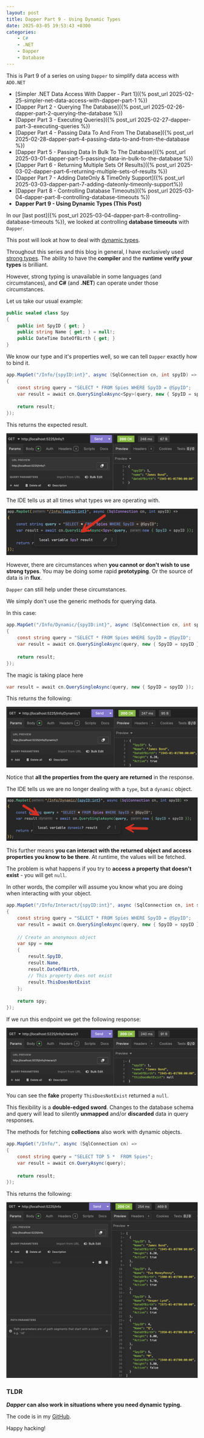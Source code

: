 ```yaml
---
layout: post
title: Dapper Part 9 - Using Dynamic Types
date: 2025-03-05 19:53:43 +0300
categories:
    - C#
    - .NET
    - Dapper
    - Database
---
```


This is Part 9 of a series on using `Dapper` to simplify data access with `ADO.NET`

* [Simpler .NET Data Access With Dapper - Part 1]({% post_url 2025-02-25-simpler-net-data-access-with-dapper-part-1 %})
* [Dapper Part 2 - Querying The Database]({% post_url 2025-02-26-dapper-part-2-querying-the-database %})
* [Dapper Part 3 - Executing Queries]({% post_url 2025-02-27-dapper-part-3-executing-queries %})
* [Dapper Part 4 - Passing Data To And From The Database]({% post_url 2025-02-28-dapper-part-4-passing-data-to-and-from-the-database %})
* [Dapper Part 5 - Passing Data In Bulk To The Database]({% post_url 2025-03-01-dapper-part-5-passing-data-in-bulk-to-the-database %})
* [Dapper Part 6 - Returning Multiple Sets Of Results]({% post_url 2025-03-02-dapper-part-6-returning-multiple-sets-of-results %})
* [Dapper Part 7 - Adding DateOnly & TimeOnly Support]({% post_url 2025-03-03-dapper-part-7-adding-dateonly-timeonly-support%})
* [Dapper Part 8 - Controlling Database Timeouts]({% post_url 2025-03-04-dapper-part-8-controlling-database-timeouts %})
* **Dapper Part 9 - Using Dynamic Types (This Post)**

In our [last post]({% post_url 2025-03-04-dapper-part-8-controlling-database-timeouts %}), we looked at controlling **database timeouts** with `Dapper`.

This post will look at how to deal with [dynamic types](https://learn.microsoft.com/en-us/dotnet/csharp/advanced-topics/interop/using-type-dynamic).

Throughout this series and this blog in general, I have exclusively used [strong types](https://en.wikipedia.org/wiki/Strong_and_weak_typing). The ability to have the **compiler** and the **runtime** **verify your types** is brilliant. 

However, strong typing is unavailable in some languages (and circumstances), and **C#** (and **.NET**) can operate under those circumstances.

Let us take our usual example:

```c#
public sealed class Spy
{
    public int SpyID { get; }
    public string Name { get; } = null!;
    public DateTime DateOfBirth { get; }
}
```

We know our type and it's properties well, so we can tell `Dapper` exactly how to bind it.

```c#
app.MapGet("/Info/{spyID:int}", async (SqlConnection cn, int spyID) =>
{
    const string query = "SELECT * FROM Spies WHERE SpyID = @SpyID";
    var result = await cn.QuerySingleAsync<Spy>(query, new { SpyID = spyID });

    return result;
});
```

This returns the expected result.

![Dapper9Typed](../images/2025/03/Dapper9Typed.png)

The IDE tells us at all times what types we are operating with.

![IntellisenseTyped](../images/2025/03/IntellisenseTyped.png)

However, there are circumstances when **you cannot or don't wish to use strong types**. You may be doing some rapid **prototyping**. Or the source of data is in **flux**.

`Dapper` can still help under these circumstances.

We simply don't use the generic methods for querying data.

In this case:

```c#
app.MapGet("/Info/Dynamic/{spyID:int}", async (SqlConnection cn, int spyID) =>
{
    const string query = "SELECT * FROM Spies WHERE SpyID = @SpyID";
    var result = await cn.QuerySingleAsync(query, new { SpyID = spyID });

    return result;
});
```

The magic is taking place here

```c#
var result = await cn.QuerySingleAsync(query, new { SpyID = spyID });
```

This returns the following:

![DynamicResponse](../images/2025/03/DynamicResponse.png)

Notice that **all the properties from the query are returned** in the response.

The IDE tells us we are no longer dealing with a `type`, but a `dynamic` object.

![IDEDynamic](../images/2025/03/IDEDynamic.png)

This further means **you can interact with the returned object and access properties you know to be there**. At runtime, the values will be fetched.

The problem is what happens if you try to **access a property that doesn't exist** - you will get `null`.

In other words, the compiler will assume you know what you are doing when interacting with your object.

```c#
app.MapGet("/Info/Interact/{spyID:int}", async (SqlConnection cn, int spyID) =>
{
    const string query = "SELECT * FROM Spies WHERE SpyID = @SpyID";
    var result = await cn.QuerySingleAsync(query, new { SpyID = spyID });

    // Create an anonymous object
    var spy = new
    {
        result.SpyID,
        result.Name,
        result.DateOfBirth,
        // This property does not exist
        result.ThisDoesNotExist
    };
    
    return spy;
});
```

If we run this endpoint we get the following response:

![DynamicMappedResponse](../images/2025/03/DynamicMappedResponse.png)

You can see the **fake** property `ThisDoesNotExist` returned a `null`.

This flexibility is a **double-edged sword**. Changes to the database schema and query will lead to silently **unmapped** and/or **discarded** data in query responses.

The methods for fetching **collections** also work with dynamic objects.

```c#
app.MapGet("/Info/", async (SqlConnection cn) =>
{
    const string query = "SELECT TOP 5 *  FROM Spies";
    var result = await cn.QueryAsync(query);

    return result;
});
```

This returns the following:

![DynamicCollections](../images/2025/03/DynamicCollections.png)

### T**LDR**

***Dapper* can also work in situations where you need dynamic typing.**

The code is in my [GitHub](https://github.com/conradakunga/BlogCode/tree/master/2025-03-05%20-%20Dapper%20Part%209).

Happy hacking!
